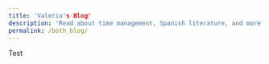 ```yaml
---
title: 'Valeria's Blog'
description: 'Read about time management, Spanish literature, and more'
permalink: /both_blog/
---
```

Test
